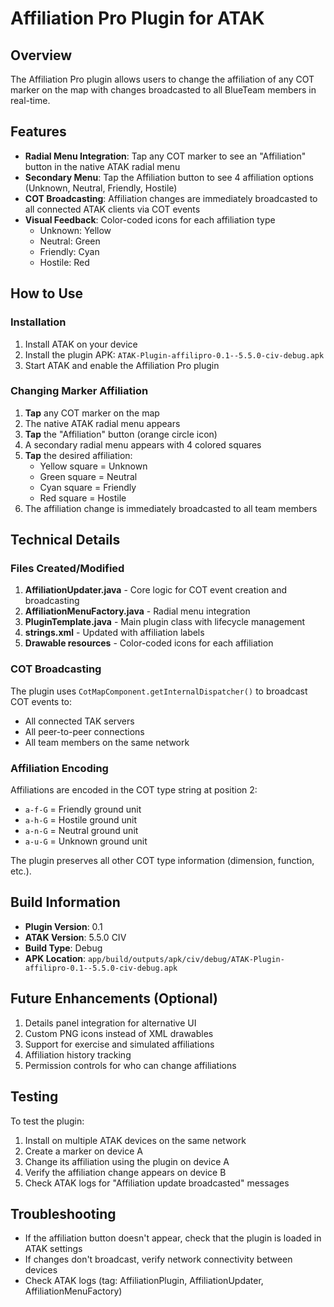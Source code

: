 # Affiliation Pro Plugin for ATAK

## Overview
The Affiliation Pro plugin allows users to change the affiliation of any COT marker on the map with changes broadcasted to all BlueTeam members in real-time.

## Features
- **Radial Menu Integration**: Tap any COT marker to see an "Affiliation" button in the native ATAK radial menu
- **Secondary Menu**: Tap the Affiliation button to see 4 affiliation options (Unknown, Neutral, Friendly, Hostile)
- **COT Broadcasting**: Affiliation changes are immediately broadcasted to all connected ATAK clients via COT events
- **Visual Feedback**: Color-coded icons for each affiliation type
  - Unknown: Yellow
  - Neutral: Green
  - Friendly: Cyan
  - Hostile: Red

## How to Use

### Installation
1. Install ATAK on your device
2. Install the plugin APK: `ATAK-Plugin-affilipro-0.1--5.5.0-civ-debug.apk`
3. Start ATAK and enable the Affiliation Pro plugin

### Changing Marker Affiliation
1. **Tap** any COT marker on the map
2. The native ATAK radial menu appears
3. **Tap** the "Affiliation" button (orange circle icon)
4. A secondary radial menu appears with 4 colored squares
5. **Tap** the desired affiliation:
   - Yellow square = Unknown
   - Green square = Neutral
   - Cyan square = Friendly
   - Red square = Hostile
6. The affiliation change is immediately broadcasted to all team members

## Technical Details

### Files Created/Modified
1. **AffiliationUpdater.java** - Core logic for COT event creation and broadcasting
2. **AffiliationMenuFactory.java** - Radial menu integration
3. **PluginTemplate.java** - Main plugin class with lifecycle management
4. **strings.xml** - Updated with affiliation labels
5. **Drawable resources** - Color-coded icons for each affiliation

### COT Broadcasting
The plugin uses `CotMapComponent.getInternalDispatcher()` to broadcast COT events to:
- All connected TAK servers
- All peer-to-peer connections
- All team members on the same network

### Affiliation Encoding
Affiliations are encoded in the COT type string at position 2:
- `a-f-G` = Friendly ground unit
- `a-h-G` = Hostile ground unit
- `a-n-G` = Neutral ground unit
- `a-u-G` = Unknown ground unit

The plugin preserves all other COT type information (dimension, function, etc.).

## Build Information
- **Plugin Version**: 0.1
- **ATAK Version**: 5.5.0 CIV
- **Build Type**: Debug
- **APK Location**: `app/build/outputs/apk/civ/debug/ATAK-Plugin-affilipro-0.1--5.5.0-civ-debug.apk`

## Future Enhancements (Optional)
1. Details panel integration for alternative UI
2. Custom PNG icons instead of XML drawables
3. Support for exercise and simulated affiliations
4. Affiliation history tracking
5. Permission controls for who can change affiliations

## Testing
To test the plugin:
1. Install on multiple ATAK devices on the same network
2. Create a marker on device A
3. Change its affiliation using the plugin on device A
4. Verify the affiliation change appears on device B
5. Check ATAK logs for "Affiliation update broadcasted" messages

## Troubleshooting
- If the affiliation button doesn't appear, check that the plugin is loaded in ATAK settings
- If changes don't broadcast, verify network connectivity between devices
- Check ATAK logs (tag: AffiliationPlugin, AffiliationUpdater, AffiliationMenuFactory)
